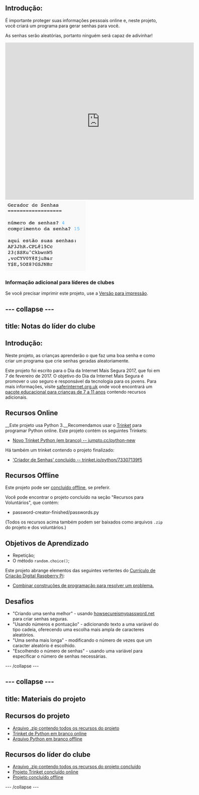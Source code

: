 ## Introdução:

É importante proteger suas informações pessoais online e, neste projeto, você criará um programa para gerar senhas para você.

As senhas serão aleatórias, portanto ninguém será capaz de adivinhar!

<div class="trinket">
  <iframe src="https://trinket.io/embed/python/73307139f5?outputOnly=true&start=result" width="600" height="500" frameborder="0" marginwidth="0" marginheight="0" allowfullscreen>
  </iframe>
  <img src="images/passwords-finished.png">
</div>

### Informação adicional para líderes de clubes

Se você precisar imprimir este projeto, use a [Versão para impressão](https://projects.raspberrypi.org/pt-BR/projects/password-generator/print).


--- collapse ---
---
title: Notas do líder do clube
---


## Introdução:

Neste projeto, as crianças aprenderão o que faz uma boa senha e como criar um programa que crie senhas geradas aleatoriamente.

Este projeto foi escrito para o Dia da Internet Mais Segura 2017, que foi em 7 de fevereiro de 2017. O objetivo do Dia da Internet Mais Segura é promover o uso seguro e responsável da tecnologia para os jovens. Para mais informações, visite [saferinternet.org.uk](https://www.saferinternet.org.uk/) onde você encontrará um [pacote educacional para crianças de 7 a 11 anos](https://d1afx9quaogywf.cloudfront.net/cdn/farfuture/_-EgL7dYtxtypvvDcNCE53bYE-OMfdH59vaJ5XPcoG4/mtime:1483547665/sites/default/files/SID2017%20Education%20Pack%20for%207-11%20year%20olds_0.zip) contendo recursos adicionais.

## Recursos Online

__Este projeto usa Python 3.__Recomendamos usar o [Trinket](https://trinket.io/) para programar Python online. Este projeto contém os seguintes Trinkets:

+ [Novo Trinket Python (em branco) -- jumpto.cc/python-new](http://jumpto.cc/python-new)

Há também um trinket contendo o projeto finalizado:

+ ['Criador de Senhas' concluído -- trinket.io/python/73307139f5](https://trinket.io/python/73307139f5)

## Recursos Offline
Este projeto pode ser [concluído offline](https://www.codeclubprojects.org/en-GB/resources/python-working-offline/), se preferir.

Você pode encontrar o projeto concluído na seção "Recursos para Voluntários", que contém:

+ password-creator-finished/passwords.py

(Todos os recursos acima também podem ser baixados como arquivos `.zip` do projeto e dos voluntários.)

## Objetivos de Aprendizado
+ Repetição;
+ O método `random.choice()`;

Este projeto abrange elementos das seguintes vertentes do [Currículo de Criação Digital Raspberry Pi](http://rpf.io/curriculum):

+ [Combinar construções de programação para resolver um problema.](https://www.raspberrypi.org/curriculum/programming/builder)

## Desafios
+ "Criando uma senha melhor" - usando <a href="https://howsecureismypassword.net/" target="_blank">howsecureismypassword.net</a> para criar senhas seguras.
+ "Usando números e pontuação" - adicionando texto a uma variável do tipo cadeia, oferecendo uma escolha mais ampla de caracteres aleatórios.
+ "Uma senha mais longa" - modificando o número de vezes que um caracter aleatório é escolhido.
+ "Escolhendo o número de senhas" - usando uma variável para especificar o número de senhas necessárias.

--- /collapse ---


--- collapse ---
---
title: Materiais do projeto
---
## Recursos do projeto
* [Arquivo .zip contendo todos os recursos do projeto](resources/password-generator-resources.zip)
* [Trinket de Python em branco online](http://jumpto.cc/python-new)
* [Arquivo Python em branco offline](resources/new-new.py)

## Recursos do líder do clube
* [Arquivo .zip contendo todos os recursos do projeto concluído](resources/password-generator-finished.zip)
* [Projeto Trinket concluído online](https://trinket.io/python/73307139f5)
* [Projeto concluído offline](resources/password-generator-finished-passwords.py)

--- /collapse ---

